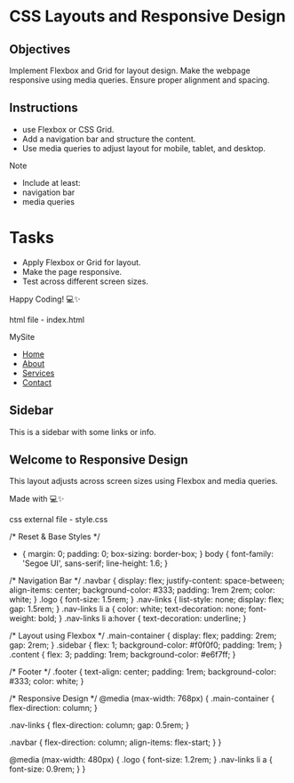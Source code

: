 # CSS Layouts and Responsive Design

## Objectives

Implement Flexbox and Grid for layout design.
Make the webpage responsive using media queries.
Ensure proper alignment and spacing.

## Instructions

- use Flexbox or CSS Grid.
- Add a navigation bar and structure the content.
- Use media queries to adjust layout for mobile, tablet, and desktop.

>[!NOTE]
>  - Include at least:
>  - navigation bar
>  - media queries

# Tasks

- Apply Flexbox or Grid for layout.
- Make the page responsive.
- Test across different screen sizes.

Happy Coding! 💻✨



html file - index.html
<!DOCTYPE html>
<html lang="en">
<head>
  <meta charset="UTF-8" />
  <meta name="viewport" content="width=device-width, initial-scale=1.0"/>
  <title>Responsive CSS Layout</title>
  <link rel="stylesheet" href="style.css" />
</head>
<body>
  <nav class="navbar">
    <div class="logo">MySite</div>
    <ul class="nav-links">
      <li><a href="#">Home</a></li>
      <li><a href="#">About</a></li>
      <li><a href="#">Services</a></li>
      <li><a href="#">Contact</a></li>
    </ul>
  </nav>

  <main class="main-container">
    <section class="sidebar">
      <h2>Sidebar</h2>
      <p>This is a sidebar with some links or info.</p>
    </section>
    <section class="content">
      <h1>Welcome to Responsive Design</h1>
      <p>This layout adjusts across screen sizes using Flexbox and media queries.</p>
    </section>
  </main>

  <footer class="footer">
    <p>Made with 💻✨</p>
  </footer>
</body>
</html>




css external file - style.css

/* Reset & Base Styles */
* {
  margin: 0;
  padding: 0;
  box-sizing: border-box;
}
body {
  font-family: 'Segoe UI', sans-serif;
  line-height: 1.6;
}

/* Navigation Bar */
.navbar {
  display: flex;
  justify-content: space-between;
  align-items: center;
  background-color: #333;
  padding: 1rem 2rem;
  color: white;
}
.logo {
  font-size: 1.5rem;
}
.nav-links {
  list-style: none;
  display: flex;
  gap: 1.5rem;
}
.nav-links li a {
  color: white;
  text-decoration: none;
  font-weight: bold;
}
.nav-links li a:hover {
  text-decoration: underline;
}

/* Layout using Flexbox */
.main-container {
  display: flex;
  padding: 2rem;
  gap: 2rem;
}
.sidebar {
  flex: 1;
  background-color: #f0f0f0;
  padding: 1rem;
}
.content {
  flex: 3;
  padding: 1rem;
  background-color: #e6f7ff;
}

/* Footer */
.footer {
  text-align: center;
  padding: 1rem;
  background-color: #333;
  color: white;
}

/* Responsive Design */
@media (max-width: 768px) {
  .main-container {
    flex-direction: column;
  }

  .nav-links {
    flex-direction: column;
    gap: 0.5rem;
  }

  .navbar {
    flex-direction: column;
    align-items: flex-start;
  }
}

@media (max-width: 480px) {
  .logo {
    font-size: 1.2rem;
  }
  .nav-links li a {
    font-size: 0.9rem;
  }
}

